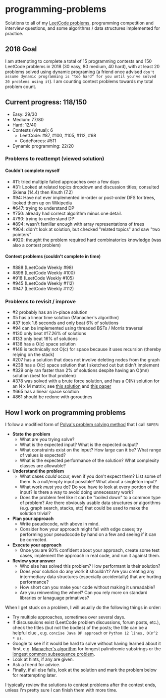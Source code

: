 # programming-problems
Solutions to all of my [LeetCode problems](https://leetcode.com/jsgoller1/), programming competition and interview questions, and some algorithms / data structures implemented for practice.


## 2018 Goal
I am attempting to complete a total of 15 programming contests and 150 LeetCode problems in 2018 (30 easy, 80 medium, 40 hard), with at least 20 problems solved using dynamic programing (a friend once advised `don't assume dynamic programming is "too hard" for you until you've solved 20 problems using it`). I am counting contest problems towards my total problem count.

## Current progress: 118/150
- Easy: 29/30
- Medium: 77/80
- Hard: 12/40
- Contests (virtual): 6
  - LeetCode: #87, #100, #105, #112, #98
  - CodeForces: #511
- Dynamic programming: 22/20

### Problems to reattempt (viewed solution)
#### Couldn't complete myself
  - #11: tried multiple failed approaches over a few days
  - #31: Looked at related topics dropdown and discussion titles; consulted Skiena (14.4) then Knuth (7.2)
  - #94: Have not ever implemented in-order or post-order DFS for trees, looked them up on Wikipedia
  - #647: trying to understand DP
  - #750: already had correct algorithm minus one detail.
  - #790: trying to understand DP
  - #894: wasn't familiar enough with array representations of trees
  - #904: didn't look at solution, but checked "related topics" and saw "two pointers"
  - #920: thought the problem required hard combinatorics knowledge (was also a contest problem)

#### Contest problems (couldn't complete in time)
  - #888 (LeetCode Weekly #98)
  - #898 (LeetCode Weekly #100)
  - #918 (LeetCode Weekly #105)
  - #945 (LeetCode Weekly #112)
  - #947 (LeetCode Weekly #112)

### Problems to revisit / improve
  - #2 probably has an in-place solution
  - #5 has a linear time solution (Manacher's algorithm)
  - #37 took 1.6 seconds and only beat 6% of solutions
  - #94 can be implemented using threaded BSTs / Morris traversal
  - #130 only beat #17.26% of solutions
  - #133 only beat 16% of solutions
  - #138 has a O(c) space solution
  - #148 is technically not O(c) for space because it uses recursion (thereby relying on the stack)
  - #207 has a solution that does not involve deleting nodes from the graph
  - #238 has a O(c) space solution that I sketched out but didn't implement
  - #329 only ran faster than 2% of solutions despite having an O(mn) solution (best for that problem)
  - #378 was solved with a brute force solution, and has a O(N) solution for an N x M matrix; see [this solution](https://leetcode.com/problems/kth-smallest-element-in-a-sorted-matrix/discuss/85170/O(n)-from-paper.-Yes-O(rows).) and [this paper](http://www.cse.yorku.ca/~andy/pubs/X+Y.pdf)
  - #665 has a linear space solution
  - #861 should be redone with goroutines

## How I work on programming problems
I follow a modified form of [Polya's problem solving method](https://math.berkeley.edu/~gmelvin/polya.pdf) that I call `SUPER`:
* **State the problem**
  * What are you trying solve?
  * What is the expected input? What is the expected output?
  * What constraints exist on the input? How large can it be? What range of values is expected?
  * What is the expected performance of the solution? What complexity classes are allowable?
* **Understand the problem**
  * What cases _could_ occur, even if you don't expect them? List some of them. Is a null/empty input possible? What about a singleton input?
  * What work _must_ you do? Do you have to look at every portion of the input? Is there a way to avoid doing unnecessary work?
  * Does the problem feel like it can be "boiled down" to a common type of problem? Are there obviously usable data structures or algorithms (e.g. graph search, stacks, etc) that could be used to make the solution trivial?
* **Plan your approach**
  * Write pseudocode, with above in mind.
  * Consider how your approach might fail with edge cases; try performing your pseudocode by hand on a few and seeing if it can be corrected.
* **Execute your approach**
  * Once you are 90% confident about your approach, create some test cases, implement the approach in real code, and run it against them.
* **Review your answer**
  * Who else has solved this problem? How performant is their solution?
  * Does your solution do any work it shouldn't? Are you creating any intermediary data structures (especially accidentally) that are hurting performance?
  * How short can you make your code without making it unreadable?
  * Are you reinventing the wheel? Can you rely more on standard libraries or lanaguage primatives?

When I get stuck on a problem, I will usually do the following things in order:
  - Try multiple approaches, sometimes over several days.
  - If discussuions exist (LeetCode problem discussions, forum posts, etc.), check the titles (but not the bodies) of the posts; the title can be a helpful clue , e.g. `concise Java DP approach` or `Python 12 lines, O(n^2 * m)`.
  - Google to see if it would be hard to solve without
  having learned about it first, e.g. [Manacher's algorithm](https://en.wikipedia.org/wiki/Longest_palindromic_substring) for longest palindromic substrings or the [longest common subsequence problem](https://en.wikipedia.org/wiki/Longest_common_subsequence_problem).
  - Look at hints, if any are given.
  - Ask a friend for advice.
  - Finally, if all else fails, look at the solution and mark the problem below for reattempting later.

I typically review the solutions to contest problems after the contest ends, unless I'm pretty sure I can finish them with more time.
